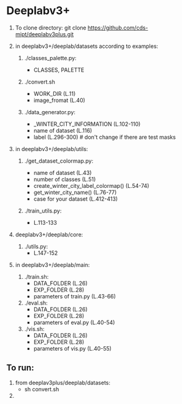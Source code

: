 # Deeplabv3+
1. To clone directory:
    git clone https://github.com/cds-mipt/deeplabv3plus.git

2. in deeplabv3+/deeplab/datasets according to examples:
    1. ./classes_palette.py: 
        - CLASSES, PALETTE 
        
    2. ./convert.sh
        - WORK_DIR (L.11)
        - image_fromat (L.40)
        
    3. ./data_generator.py:
        - _WINTER_CITY_INFORMATION (L.102-110) 
        - name of dataset (L.116)
        - label (L.296-300) # don't change if there are test masks
        
3. in deeplabv3+/deeplab/utils:
    1. ./get_dataset_colormap.py:
        - name of dataset (L.43)
        - number of classes (L.51)
        - create_winter_city_label_colormap() (L.54-74)
        - get_winter_city_name() (L.76-77)
        - case for your dataset (L.412-413)
        
    2. ./train_utils.py:
        - L.113-133
        
4. deeplabv3+/deeplab/core:
    1. ./utils.py:
        - L.147-152
        
5. in deeplabv3+/deeplab/main:
    1. ./train.sh:
        - DATA_FOLDER (L.26)
        - EXP_FOLDER (L.28)
        - parameters of train.py (L.43-66)
    2. ./eval.sh:
        - DATA_FOLDER (L.26)
        - EXP_FOLDER (L.28)
        - parameters of eval.py (L.40-54)
    3. ./vis.sh:
        - DATA_FOLDER (L.26)
        - EXP_FOLDER (L.28)
        - parameters of vis.py (L.40-55)
## To run:
1. from deeplav3plus/deeplab/datasets:
    - sh convert.sh
2.
